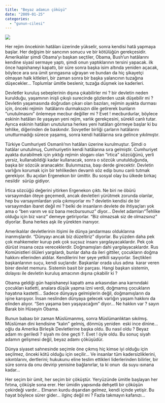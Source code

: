 ```yaml
---
title: "Beyaz adamın çöküşü"
date: "2009-01-25"
categories: 
  - "gunun-cilesi"
---
```


![](/uploads/image/20070309-BarackObama(1).jpg)

Her rejim öncekinin hatâları üzerinde yükselir, sonra kendisi hatâ yapmaya başlar. Her değişim bir sancının sonucu ve bir kötülüğün gerekçesidir. Amerikalılar şimdi Obama’yı başkan seçtiler, Obama, Bush’un hatâlarını kendine siyasî sermaye yaptı, şimdi onun yaptıklarının tersini yapacak. ilk önce hapishaneyi kapattı, bir süre sonra başka isim altında yeniden açacak,  böylece ara sıra ümit şırıngasına uğrayan ve bundan da hiç şikayetçi olmayan halk kitleleri, bir zaman sonra bir başka yalancının tuzağına düşecekler… Toplumlar ümitle beslenir, tuzağa düşmek ise kaderleri.

Devletler kuruluş sebeplerinin dışına çıkabilirler mi ? bir devletin neden kurulduğu, yaşamının inişli çıkışlı surecinde gözlerden uzak düşebilir mi ? Devletin yaşamasında doğrudan çıkarı olan bazıları, rejimin ayakta durması için, önceki rejimin  hatâlarını durmaksızın dile getirerek bunların “unutulmasını” önlemeye mecbur değiller mi ? Evet ! mecburdurlar, böylece eskinin hatâları ile yaşayan yeni rejim, varlık gerekçesini, sürekli canlı tutar. Ayrıca eskinin hatâları unutulursa herkes yeni hatâları görmeye başlar ki bu tehlike, diğerinden de baskındır. Sovyetler birliği çarların hatâlarını unutturmadığı sürece yaşamış, sonra kendi hatâlarına sıra gelince yıkılmıştır.

Türkiye Cumhuriyeti Osmanlı’nın hatâları üzerine kurulmuştur. Şimdi o hatâlar unutulmuş, Cumhuriyetin kendi hatâlarına sıra gelmiştir. Cumhuriyet ayakta durabilmek için yıktığı rejimin sloganı olan “irtica” sözcüğünü, yerli yersiz, kullanabildiği kadar kullanacak, sonra o sözcük unutulduğunda, başka bir sözcük aranacaktır. Bulunmazsa, başı derde girecektir. Devletin varlığını korumak için bir tehlikeden devamlı söz edip bunu canlı tutmak gerekiyor. Bu açıdan Ergenekon bir ümittir. Bu sosyal olay bu ülkede birkaç nesildir  sürüp gidiyor.

İrtica sözcüğü değerini yitirken Ergenekon çıktı. Ne biri ne öbürü varsayımdan öteye geçemedi, ancak devletleri yürütmek zorunda olanlar, hep bu varsayımlardan yola çıkmıyorlar mı ? devletin kendisi de bir varsayımdan ibaret değil mi ? belki de insanların devlete de ihtiyaçları yok ama o “ben varım ve siz bana mecbursunuz” diyor… Devlet adamları“Tehlike olduğu için biz varız” demeye getiriyorlar. “Biz olmazsak siz de olmazsınız” diyorlar. Buna herkes aşk ile yürekten inanıyor.

Amerikalılar devletlerinin itişimi ile dünya jandarması olduklarına inanmışlardır. “Dünyayı ancak biz düzeltiriz” diyorlar. Bu yüzden daha pek çok mahkemeler kurup pek çok suçsuz insanı yargılayacaklardır. Pek çok dürüst insana ceza vereceklerdir. Doğmamışları dahi yargılayacaklardır. Rus Komünistleri ölüleri yargılardı, bunlar daha da ileri gittiler, çocukların doğma hakkını ellerinden aldılar. Kendilerini her şeye yetkili sayıyorlar. Seçtikleri başkanlarının suçu, kendi suçlarıdır. Başkanlar orada ulus adına  karar veren birer devlet memuru. Sistemin basit bir parçası. Hangi başkan sistemin, dolayısı ile devletin kuruluş amacının dışına çıkabilir ki ?

Obama geldiği gün hapishaneyi kapattı ama arkasından ana karnındaki çocukları katletti, analara düşük yapma izni verdi, doğmamış çocukların hayatına kastetti… Sadece dünyaya gelmişlerin değil, doğmamışların da işine karışıyor. İnsan neslinden dünyaya gelecek varlığın yaşam hakkını da elinden alıyor. “Sen yaşama ben yaşayacağım” diyor… Ne hakkın var ? sayın Barak bin Hüseyin Obama.

Bunun babası bir zaman Müslümanmış, sonra Müslümanlıktan sıkılmış. Müslüman dini kendisine “kalın” gelmiş, dönmüş yeniden  eski ince dinine… oğlu da Amerika Birleşik Devletlerine başka oldu. Bu nasıl oldu ? Beyaz adam mı geriledi ? siyah mı öne geçti ?. Evet ! öyle oldu. Bu sonuç siyah adamın gelişmesi değil, beyaz adamı çöküşüdür.

Dünya siyaset sahnesinde seçimle öne çıkmış hiç kimse iyi olduğu için seçilmez, önceki kötü olduğu için seçilir… Ve insanlar tüm kadersizliklerini, sıkıntılarını, dertlerini; hukukunu eline teslim ettikleri liderlerinden bilirler, bir süre sonra da onu devirip yenisine bağlanırlar, ta ki onun  da suyu ısınana kadar…

Her seçim bir ümit, her seçim bir çöküştür. Yeryüzünde ümitle başlayan her fırtına, çöküşle sona erer. Her ümidin yapısında dehşetli bir çöküşün çekirdeği vardır… Elmanın kurdu dışarıdan gelmez, kendi içinde yetişir. Bu hayat böylece sürer gider… ilginç değil mi ? Fazla takmayın kafanızı…
